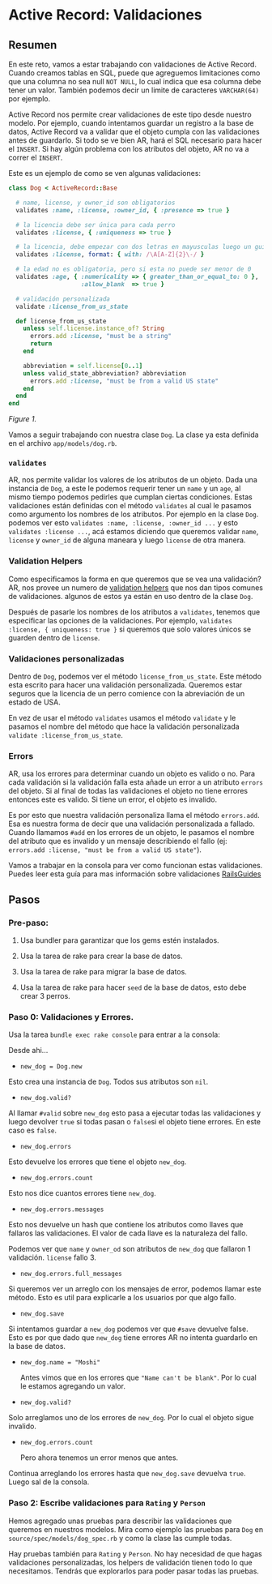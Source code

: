 # Active Record: Validaciones

## Resumen

En este reto, vamos a estar trabajando con validaciones de Active Record. Cuando creamos tablas en SQL, puede que agreguemos limitaciones como que una columna no sea null `NOT NULL`, lo cual indica que esa columna debe tener un valor. También podemos decir un limite de caracteres `VARCHAR(64)` por ejemplo.  

Active Record nos permite crear validaciones de este tipo desde nuestro modelo. Por ejemplo, cuando intentamos guardar un registro a la base de datos, Active Record va a validar que el objeto cumpla con las validaciones antes de guardarlo. Si todo se ve bien AR, hará el SQL necesario para hacer el `INSERT`. Si hay algún problema con los atributos del objeto, AR no va a correr el `INSERT`.

Este es un ejemplo de como se ven algunas validaciones:

```ruby
class Dog < ActiveRecord::Base

  # name, license, y owner_id son obligatorios
  validates :name, :license, :owner_id, { :presence => true }

  # la licencia debe ser única para cada perro
  validates :license, { :uniqueness => true }

  # la licencia, debe empezar con dos letras en mayusculas luego un guión luego cualquier carácter.
  validates :license, format: { with: /\A[A-Z]{2}\-/ }

  # la edad no es obligatoria, pero si esta no puede ser menor de 0
  validates :age, { :numericality => { greater_than_or_equal_to: 0 },
                    :allow_blank  => true }

  # validación personalizada
  validate :license_from_us_state

  def license_from_us_state
    unless self.license.instance_of? String
      errors.add :license, "must be a string"
      return
    end

    abbreviation = self.license[0..1]
    unless valid_state_abbreviation? abbreviation
      errors.add :license, "must be from a valid US state"
    end
  end
end
```

*Figure 1.*

Vamos a seguir trabajando con nuestra clase `Dog`. La clase ya esta definida en el archivo `app/models/dog.rb`.

### `validates`

AR, nos permite validar los valores de los atributos de un objeto. Dada una instancia de `Dog`, a este le podemos requerir tener un `name` y un `age`, al mismo tiempo podemos pedirles que cumplan ciertas condiciones. Estas validaciones están definidas con el método `validates` al cual le pasamos como argumento los nombres de los atributos. Por ejemplo en la clase `Dog`. podemos ver esto `validates :name, :license, :owner_id ...` y esto `validates :license ...`, acá estamos diciendo que queremos validar `name`, `license` y `owner_id` de alguna maneara y luego `license` de otra manera.

### Validation Helpers

Como especificamos la forma en que queremos que se vea una validación? AR, nos provee un numero de [validation helpers](http://guides.rubyonrails.org/active_record_validations.html#validation-helpers) que nos dan tipos comunes de validaciones. algunos de estos ya están en uso dentro de la clase `Dog`.

Después de pasarle los nombres de los atributos a `validates`, tenemos que especificar las opciones de la validaciones. Por ejemplo, `validates :license, { uniqueness: true }` si queremos que solo valores únicos se guarden dentro de `license`.

### Validaciones personalizadas

Dentro de `Dog`, podemos ver el método `license_from_us_state`. Este método esta escrito para hacer una validación personalizada. Queremos estar seguros que la licencia de un perro comience con la abreviación de un estado de USA.

En vez de usar el método `validates` usamos el método `validate` y le pasamos el nombre del método que hace la validación personalizada `validate :license_from_us_state`.

### Errors

AR, usa los errores para determinar cuando un objeto es valido o no. Para cada validación si la validación falla esta añade un error a un atributo `errors` del objeto. Si al final de todas las validaciones el objeto no tiene errores entonces este es valido. Si tiene un error, el objeto es invalido.

Es por esto que nuestra validación personaliza llama el método `errors.add`. Esa es nuestra forma de decir que una validación personalizada a fallado. Cuando llamamos `#add` en los errores de un objeto, le pasamos el nombre del atributo que es invalido y un mensaje describiendo el fallo (ej: `errors.add :license, "must be from a valid US state"`).

Vamos a trabajar en la consola para ver como funcionan estas validaciones. Puedes leer esta guía para mas información sobre validaciones [RailsGuides](http://guides.rubyonrails.org/active_record_validations.html)

## Pasos

### Pre-paso:

1. Usa bundler para garantizar que los gems estén instalados.

2. Usa la tarea de rake para crear la base de datos.

3. Usa la tarea de rake para migrar la base de datos.

4. Usa la tarea de rake para hacer `seed` de la base de datos, esto debe crear 3 perros.

### Paso 0: Validaciones y Errores.

Usa la tarea `bundle exec rake console` para entrar a la consola:

Desde ahi...

-  `new_dog = Dog.new`

  Esto crea una instancia de `Dog`. Todos sus atributos son `nil`.

-  `new_dog.valid?`

  Al llamar `#valid` sobre `new_dog` esto pasa a ejecutar todas las validaciones y luego devolver `true` si todas pasan o `false`si el objeto tiene errores. En este caso es `false`.

-  `new_dog.errors`

  Esto devuelve los errores que tiene el objeto `new_dog`.

-  `new_dog.errors.count`

  Esto nos dice cuantos errores tiene `new_dog`.

-  `new_dog.errors.messages`

  Esto nos devuelve un hash que contiene los atributos como llaves que fallaros las validaciones. El valor de cada llave es la naturaleza del fallo.

  Podemos ver que `name` y `owner_od` son atributos de `new_dog` que fallaron 1 validación. `license` fallo 3.

-  `new_dog.errors.full_messages`

  Si queremos ver un arreglo con los mensajes de error, podemos llamar este método. Esto es util para explicarle a los usuarios por que algo fallo.

-  `new_dog.save`

  Si intentamos guardar a `new_dog` podemos ver que `#save` devuelve false. Esto es por que dado que `new_dog` tiene errores AR no intenta guardarlo en la base de datos.

- `new_dog.name = "Moshi"`

  Antes vimos que en los errores que `"Name can't be blank"`. Por lo cual le estamos agregando un valor.

-  `new_dog.valid?`

  Solo arreglamos uno de los errores de `new_dog`. Por lo cual el objeto sigue invalido.

- `new_dog.errors.count`

  Pero ahora tenemos un error menos que antes.

Continua arreglando los errores hasta que `new_dog.save` devuelva `true`. Luego sal de la consola.

### Paso 2: Escribe validaciones para  `Rating` y `Person`

Hemos agregado unas pruebas para describir las validaciones que queremos en nuestros modelos. Mira como ejemplo las pruebas para `Dog` en `source/spec/models/dog_spec.rb` y como la clase las cumple todas.

Hay pruebas también para `Rating` y `Person`. No hay necesidad de que hagas validaciones personalizadas, los helpers de validación tienen todo lo que necesitamos. Tendrás que explorarlos para poder pasar todas las pruebas. 
